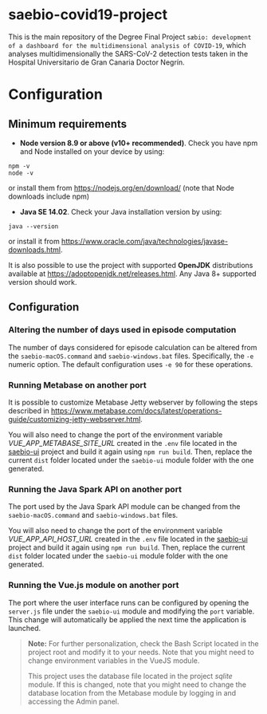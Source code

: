 # saebio-covid19-project
This is the main repository of the Degree Final Project `sæbio: development of a dashboard for the multidimensional analysis of COVID-19`, which analyses multidimensionally the SARS-CoV-2 detection tests taken in the Hospital Universitario de Gran Canaria Doctor Negrín.
# Configuration
## Minimum requirements
- **Node version 8.9 or above (v10+ recommended)**. Check you have npm and Node installed on your device by using:
````
npm -v
node -v
````
 or install them from https://nodejs.org/en/download/  (note that Node downloads include npm)
 - **Java SE 14.02**. Check your Java installation version by using:
 ```
 java --version
 ```
 or install it from https://www.oracle.com/java/technologies/javase-downloads.html.

It is also possible to use the project with supported **OpenJDK** distributions available at https://adoptopenjdk.net/releases.html. Any Java 8+ supported version should work.


## Configuration
### Altering the number of days used in episode computation
The number of days considered for episode calculation can be altered from the `saebio-macOS.command` and `saebio-windows.bat` files. Specifically, the `-e` numeric option. The default configuration uses `-e 90` for these operations.
### Running Metabase on another port
It is possible to customize Metabase Jetty webserver by following the steps described in https://www.metabase.com/docs/latest/operations-guide/customizing-jetty-webserver.html. 

You will also need to change the port of the environment variable *VUE_APP_METABASE_SITE_URL*  created in the `.env` file located in the [saebio-ui](https://github.com/gabrilopez/saebio-ui) project and build it again using `npm run build`. Then, replace the current `dist` folder located under the `saebio-ui` module folder with the one generated.

### Running the Java Spark API on another port
The port used by the Java Spark API module can be changed from the `saebio-macOS.command` and `saebio-windows.bat` files.

You will also need to change the port of the environment variable *VUE_APP_API_HOST_URL* created in the `.env` file located in the [saebio-ui](https://github.com/gabrilopez/saebio-ui) project and build it again using `npm run build`. Then, replace the current `dist` folder located under the `saebio-ui` module folder with the one generated.

### Running the Vue.js module on another port
The port where the user interface runs can be configured by opening the `server.js` file under the `saebio-ui` module and modifying the `port` variable. This change will automatically be applied the next time the application is launched. 
&nbsp;
> **Note:** For further personalization, check the Bash Script located in the project root and modify it to your needs. Note that you might need to change environment variables in the VueJS module.
> 
> This project uses the database file located in the project *sqlite* module. If this is changed, note that you might need to change the database location from the Metabase module by logging in and accessing the Admin panel.
